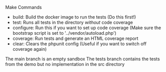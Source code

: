 Make Commands

- build: Build the docker image to run the tests (Do this first!)
- test: Runs all tests in the directory *without* code coverage
- configure: Run this if you want to set up code coverage (Make sure the bootstrap script is set to '../vendor/autoload.php')
- coverage: Run tests and generate an HTML coverage report
- clear: Clears the phpunit config (Useful if you want to switch off coverage again)

The main branch is an empty sandbox 
The tests branch contains the tests from the demo but no implementation in the src directory
